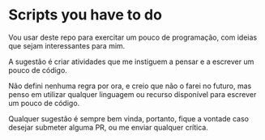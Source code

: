 # Scripts you have to do

Vou usar deste repo para exercitar um pouco de programação, com ideias que sejam interessantes para mim.

A sugestão é criar atividades que me instiguem a pensar e a escrever um pouco de código.

Não defini nenhuma regra por ora, e creio que não o farei no futuro, mas penso em utilizar qualquer linguagem ou recurso disponível para escrever um pouco de código.

Qualquer sugestão é sempre bem vinda, portanto, fique a vontade caso desejar submeter alguma PR, ou me enviar qualquer crítica.